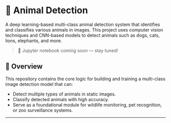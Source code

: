 # 🐾 Animal Detection

A deep learning-based multi-class animal detection system that identifies and classifies various animals in images. This project uses computer vision techniques and CNN-based models to detect animals such as dogs, cats, lions, elephants, and more.

> 🚧 Jupyter notebook coming soon — stay tuned!


## 📌 Overview

This repository contains the core logic for building and training a multi-class image detection model that can:
- Detect multiple types of animals in static images.
- Classify detected animals with high accuracy.
- Serve as a foundational module for wildlife monitoring, pet recognition, or zoo surveillance systems.

---
